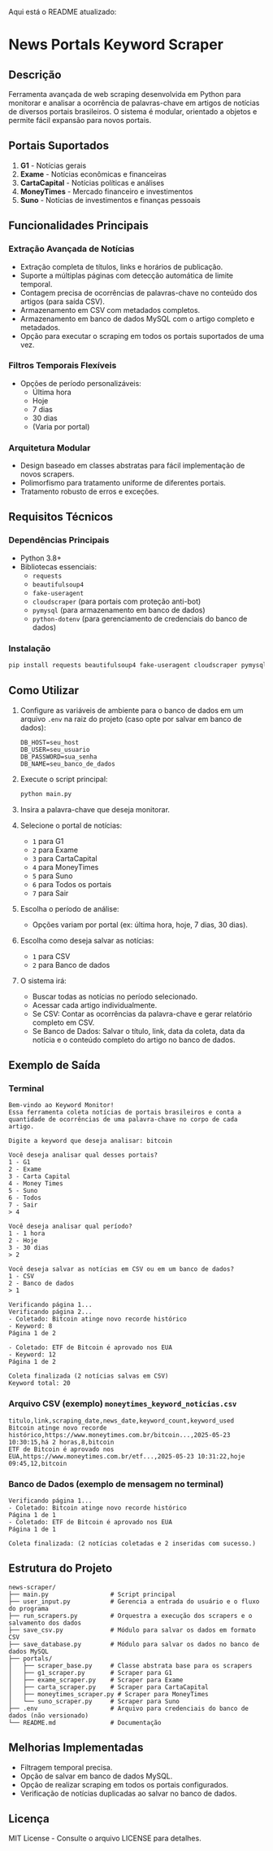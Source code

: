 Aqui está o README atualizado:

# News Portals Keyword Scraper

## Descrição
Ferramenta avançada de web scraping desenvolvida em Python para monitorar e analisar a ocorrência de palavras-chave em artigos de notícias de diversos portais brasileiros. O sistema é modular, orientado a objetos e permite fácil expansão para novos portais.

## Portais Suportados
1.  **G1** - Notícias gerais
2.  **Exame** - Notícias econômicas e financeiras
3.  **CartaCapital** - Notícias políticas e análises
4.  **MoneyTimes** - Mercado financeiro e investimentos
5.  **Suno** - Notícias de investimentos e finanças pessoais

## Funcionalidades Principais

### Extração Avançada de Notícias
-   Extração completa de títulos, links e horários de publicação.
-   Suporte a múltiplas páginas com detecção automática de limite temporal.
-   Contagem precisa de ocorrências de palavras-chave no conteúdo dos artigos (para saída CSV).
-   Armazenamento em CSV com metadados completos.
-   Armazenamento em banco de dados MySQL com o artigo completo e metadados.
-   Opção para executar o scraping em todos os portais suportados de uma vez.

### Filtros Temporais Flexíveis
-   Opções de período personalizáveis:
    -   Última hora
    -   Hoje
    -   7 dias
    -   30 dias
    -   (Varia por portal)

### Arquitetura Modular
-   Design baseado em classes abstratas para fácil implementação de novos scrapers.
-   Polimorfismo para tratamento uniforme de diferentes portais.
-   Tratamento robusto de erros e exceções.

## Requisitos Técnicos

### Dependências Principais
-   Python 3.8+
-   Bibliotecas essenciais:
    -   `requests`
    -   `beautifulsoup4`
    -   `fake-useragent`
    -   `cloudscraper` (para portais com proteção anti-bot)
    -   `pymysql` (para armazenamento em banco de dados)
    -   `python-dotenv` (para gerenciamento de credenciais do banco de dados)

### Instalação
```bash
pip install requests beautifulsoup4 fake-useragent cloudscraper pymysql python-dotenv
```

## Como Utilizar

1.  Configure as variáveis de ambiente para o banco de dados em um arquivo `.env` na raiz do projeto (caso opte por salvar em banco de dados):
    ```env
    DB_HOST=seu_host
    DB_USER=seu_usuario
    DB_PASSWORD=sua_senha
    DB_NAME=seu_banco_de_dados
    ```
2.  Execute o script principal:
    ```bash
    python main.py
    ```
   
3.  Insira a palavra-chave que deseja monitorar.

4.  Selecione o portal de notícias:
    -   `1` para G1
    -   `2` para Exame
    -   `3` para CartaCapital
    -   `4` para MoneyTimes
    -   `5` para Suno
    -   `6` para Todos os portais
    -   `7` para Sair

5.  Escolha o período de análise:
    -   Opções variam por portal (ex: última hora, hoje, 7 dias, 30 dias).

6.  Escolha como deseja salvar as notícias:
    - `1` para CSV
    - `2` para Banco de dados

7.  O sistema irá:
    -   Buscar todas as notícias no período selecionado.
    -   Acessar cada artigo individualmente.
    -   Se CSV: Contar as ocorrências da palavra-chave e gerar relatório completo em CSV.
    -   Se Banco de Dados: Salvar o título, link, data da coleta, data da notícia e o conteúdo completo do artigo no banco de dados.

## Exemplo de Saída

### Terminal
```plaintext
Bem-vindo ao Keyword Monitor!
Essa ferramenta coleta notícias de portais brasileiros e conta a quantidade de ocorrências de uma palavra-chave no corpo de cada artigo.

Digite a keyword que deseja analisar: bitcoin

Você deseja analisar qual desses portais?
1 - G1
2 - Exame
3 - Carta Capital
4 - Money Times
5 - Suno
6 - Todos
7 - Sair
> 4

Você deseja analisar qual período?
1 - 1 hora
2 - Hoje
3 - 30 dias
> 2

Você deseja salvar as notícias em CSV ou em um banco de dados?
1 - CSV
2 - Banco de dados
> 1

Verificando página 1...
Verificando página 2...
- Coletado: Bitcoin atinge novo recorde histórico
- Keyword: 8
Página 1 de 2

- Coletado: ETF de Bitcoin é aprovado nos EUA
- Keyword: 12
Página 1 de 2

Coleta finalizada (2 notícias salvas em CSV)
Keyword total: 20
```

### Arquivo CSV (exemplo) `moneytimes_keyword_noticias.csv`
```csv
titulo,link,scraping_date,news_date,keyword_count,keyword_used
Bitcoin atinge novo recorde histórico,https://www.moneytimes.com.br/bitcoin...,2025-05-23 10:30:15,há 2 horas,8,bitcoin
ETF de Bitcoin é aprovado nos EUA,https://www.moneytimes.com.br/etf...,2025-05-23 10:31:22,hoje 09:45,12,bitcoin
```


### Banco de Dados (exemplo de mensagem no terminal)
```plaintext
Verificando página 1...
- Coletado: Bitcoin atinge novo recorde histórico
Página 1 de 1
- Coletado: ETF de Bitcoin é aprovado nos EUA
Página 1 de 1

Coleta finalizada: (2 notícias coletadas e 2 inseridas com sucesso.)
```


## Estrutura do Projeto
```
news-scraper/
├── main.py                 # Script principal
├── user_input.py           # Gerencia a entrada do usuário e o fluxo do programa
├── run_scrapers.py         # Orquestra a execução dos scrapers e o salvamento dos dados
├── save_csv.py             # Módulo para salvar os dados em formato CSV
├── save_database.py        # Módulo para salvar os dados no banco de dados MySQL
├── portals/
│   ├── scraper_base.py     # Classe abstrata base para os scrapers
│   ├── g1_scraper.py       # Scraper para G1
│   ├── exame_scraper.py    # Scraper para Exame
│   ├── carta_scraper.py    # Scraper para CartaCapital
│   ├── moneytimes_scraper.py # Scraper para MoneyTimes
│   └── suno_scraper.py     # Scraper para Suno
├── .env                    # Arquivo para credenciais do banco de dados (não versionado)
└── README.md               # Documentação
```

## Melhorias Implementadas
-   Filtragem temporal precisa.
-   Opção de salvar em banco de dados MySQL.
-   Opção de realizar scraping em todos os portais configurados.
-   Verificação de notícias duplicadas ao salvar no banco de dados.

## Licença
MIT License - Consulte o arquivo LICENSE para detalhes.
